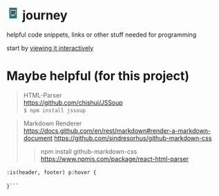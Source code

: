 # <img width=auto height="30" src="https://raw.githubusercontent.com/PlayerG9/journey/master/README.assets/repo-icon.png" alt="" /> journey
helpful code snippets, links or other stuff needed for programming

start by [viewing it interactively](https://playerg9.github.io/journey)

# Maybe helpful (for this project)

> HTML-Parser  
> https://github.com/chishui/JSSoup  
> `$ npm install jssoup`

> Markdown Renderer  
> https://docs.github.com/en/rest/markdown#render-a-markdown-document
> https://github.com/sindresorhus/github-markdown-css  
> > npm install github-markdown-css
> https://www.npmjs.com/package/react-html-parser

```
:is(header, footer) p:hover {

}```
